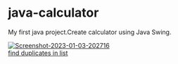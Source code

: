# java-calculator
My first java project.Create calculator using Java Swing.

<a href="https://ibb.co/nz7WW2w"><img src="https://i.ibb.co/xJ144v2/Screenshot-2023-01-03-202716.png" alt="Screenshot-2023-01-03-202716" border="0"></a><br /><a target='_blank' href='https://dedupelist.com/'>find duplicates in list</a><br />
